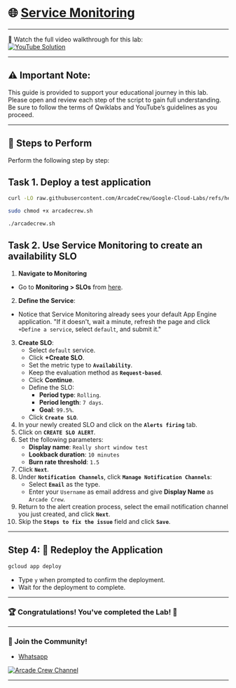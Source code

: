 # 🌐 [Service Monitoring](https://www.cloudskillsboost.google/focuses/19476?parent=catalog)

--- 

🎥 Watch the full video walkthrough for this lab:  
[![YouTube Solution](https://img.shields.io/badge/YouTube-Watch%20Solution-red?style=flat&logo=youtube)](https://www.youtube.com/watch?v=wjSrI-UHmM8)

---
## ⚠️ **Important Note:**
This guide is provided to support your educational journey in this lab. Please open and review each step of the script to gain full understanding. Be sure to follow the terms of Qwiklabs and YouTube’s guidelines as you proceed.

---

## 🚀 Steps to Perform
Perform the following step by step:  

## Task 1. Deploy a test application

```bash
curl -LO raw.githubusercontent.com/ArcadeCrew/Google-Cloud-Labs/refs/heads/main/Service%20Monitoring/arcadecrew.sh

sudo chmod +x arcadecrew.sh

./arcadecrew.sh
```

## Task 2. Use Service Monitoring to create an availability SLO

1. **Navigate to Monitoring**
  - Go to **Monitoring > SLOs** from [here](https://console.cloud.google.com/monitoring/slos).
2. **Define the Service**:
  - Notice that Service Monitoring already sees your default App Engine application. "If it doesn't, wait a minute, refresh the page and click `+Define a service`, select `default`, and submit it."
3. **Create SLO**:
   - Select `default` service.
   - Click **+Create SLO**.
   - Set the metric type to **`Availability`**.
   - Keep the evaluation method as **`Request-based`**.
   - Click **Continue**.
   - Define the SLO:
     - **Period type**: `Rolling`.
     - **Period length**: `7 days`.
     - **Goal**: `99.5%`.
   - Click **`Create SLO`**.
2. In your newly created SLO and click on the **`Alerts firing`** tab.
3. Click on **`CREATE SLO ALERT`**.
4. Set the following parameters:
   - **Display name**: `Really short window test`
   - **Lookback duration**: `10 minutes`
   - **Burn rate threshold**: `1.5`
5. Click **`Next`**.
6. Under **`Notification Channels`**, click **`Manage Notification Channels`**:
   - Select **`Email`** as the type.
   - Enter your `Username` as email address and give **Display Name** as `Arcade Crew`.
7. Return to the alert creation process, select the email notification channel you just created, and click **`Next`**.
8. Skip the **`Steps to fix the issue`** field and click **`Save`**.

---

## Step 4: 🔄 Redeploy the Application

```bash
gcloud app deploy
```

- Type `y` when prompted to confirm the deployment.
- Wait for the deployment to complete.


---

### 🏆 Congratulations! You've completed the Lab! 🎉

---

### 🤝 Join the Community!

- [Whatsapp](https://chat.whatsapp.com/KkNEauOhBQXHdVcmqIlv9F)  

[![Arcade Crew Channel](https://img.shields.io/badge/YouTube-Arcade%20Crew-red?style=flat&logo=youtube)](https://www.youtube.com/@Arcade61432)

---
